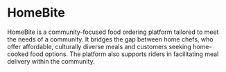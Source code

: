 # HomeBite
HomeBite is a community-focused food ordering platform tailored to meet the needs of  a community. It bridges the gap between home chefs,  who offer affordable, culturally diverse meals and customers seeking home-cooked  food options. The platform also supports riders in facilitating meal delivery within the community.
